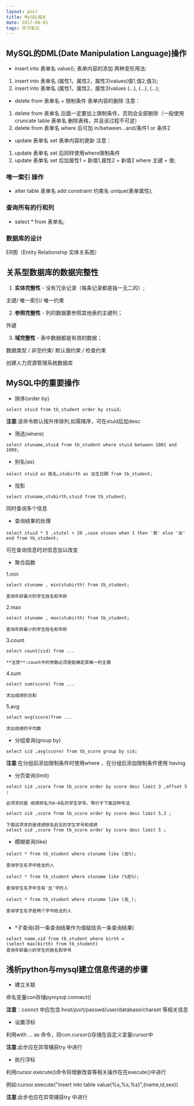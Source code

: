 ```yaml
---
layout: post
title: MySQL相关
date: 2017-08-01
tags: 学习笔记
---
```


## MySQL的DML(Date Manipulation Language)操作

* insert into 表单名 value();
 表单内容的添加
 两种变形用法:
 1. insert into 表单名 (属性1，属性2，属性3)values(值1,值2,值3);
 2. insert into 表单名 (属性1，属性2，属性3)values
  (...),
  (...),
  (...);
* delete from 表单名 + 限制条件
 表单内容的删除
 注意：
 1. delete from 表单名 后面一定要加上限制条件，否则会全部删除（一般使用cruncate table 表单名 删除表格，并且该过程不可逆）
 2. delete from 表单名 where 后可加 in/between...and/条件1 or 条件2
* update 表单名 set
 表单内容的更新
 注意：
 1. update 表单名 set 后同样使用where限制条件
 2. update 表单名 set 后加属性1 = 新值1,属性2 = 新值2 where 主键 = 值;

### 唯一索引 操作

* alter table 表单名 add constraint 约束名 unique(表单属性);

### 查询所有的行和列

* select * from 表单名;

### 数据库的设计 
ER图（Entity Relationship 实体关系图）
     

## 关系型数据库的数据完整性

1. **实体完整性** - 没有冗余记录（每条记录都是独一无二的）;

主键/ 唯一索引/ 唯一约束

2. **参照完整性** - 列的数据要参照其他表的主键列；

外键

3. **域完整性** - 表中数据都是有效的数据；

数据类型 / 非空约束/ 默认值约束 / 检查约束

创建人力资源管理系统数据库


## MySQL中的重要操作

* 排序(order by)

```
select stuid from tb_student order by stuid; 
```
**注意**:该命令默认按升序排列,如需降序，可在stuid后加desc

* 筛选(where)

```
select stuname,stuid from tb_student where stuid between 1001 and 1999;
```
* 别名(as)

```
select stuid as 姓名,stubirth as 出生日期 from tb_student;
```
* 投影

```
select stuname,stubirth,stuid from tb_student;
```
同时查询多个信息

* 查询结果的处理

```
select stuid * 3 ,stutel + 20 ,case stusex when 1 then '男' else '女' end from tb_student;

``` 
可在查询信息时对信息加以改变


* 聚合函数

 1.min

 ```
 select stuname , min(stubirth) from tb_student;

 查询年龄最大的学生姓名和年龄
 ```

 2.max

 ```
 select stuname , max(stubirth) from tb_student;

 查询年龄最小的学生姓名和年龄
 ```
 

 3.count

 ```
 select count(sid) from ...

 **注意**:count中的参数必须是能确定其唯一的主键
 ```
 

 4.sum

 ```
 select sum(score) from ...

 求出成绩的总和
 ```

 5.avg

 ```
 select avg(score)from ...

 求出成绩的平均数
 ```


* 分组查询(group by)

 ```
 select sid ,avg(score) from tb_score group by sid;
 ```
**注意**:在分组前添加限制条件时使用where ，在分组后添加限制条件使用 having
 
* 分页查询(limit)

 ```
 select sid ,score from tb_score order by score desc limit 3 ,offset 5 ;

 此项求的是 成绩排名为6~8名的学生学号，等价于下面这种写法
   
 select sid ,score from tb_score order by score desc limit 5,3 ;

 下面这项求的是成绩排名前五的学生学号和成绩
 select sid ,score from tb_score order by score desc limit 5 ;
 ```  
* 模糊查询(like)

 ```
 select * from tb_student where stuname like (龙%);

 查询学生名字中姓龙的人

 select * from tb_student where stuname like (%龙%);

 查询学生名字中含有'龙'字的人

 select * from tb_student where stuname like (龙_);

 查询学生名字是两个字中姓龙的人


 ```

* *子查询(将一条查询结果作为值赋给另一条查询结果)

 ```
 select name,sid from tb_student where birth = 
 (select max(birth) from tb_student)
 查询年龄最小的学生的姓名和学号      

 ```

## 浅析python与mysql建立信息传递的步骤

* 建立关联

命名变量con存储pymysql.connect()

**注意**：connct 中应包含:host/port/passwd/user/database/charset 等相关信息


* 设置浮标

利用with ... as 命令，将con.cursor()存储在自定义变量cursor中

**注意**:此步应在异常捕获try 中进行


* 执行浮标
	
利用cursor.execute()命令将增删改查等相关操作在在execute()中进行

例如:cursor.execute("insert into table value(%s,%s,%s)",(name,id,sex))

**注意**:此步也应在异常捕获try 中进行








	 








 
